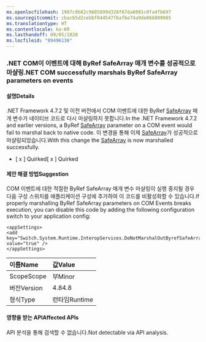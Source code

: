 ```yaml
---
ms.openlocfilehash: 1907c9b82c9685899d328f67da8001c0fa4fb697
ms.sourcegitcommit: cbacb5d2cebbf044547f6af6e74a9de866800985
ms.translationtype: HT
ms.contentlocale: ko-KR
ms.lasthandoff: 09/05/2020
ms.locfileid: "89496136"
---
```

### <a name="net-com-successfully-marshals-byref-safearray-parameters-on-events"></a><span data-ttu-id="5d88f-101">.NET COM이 이벤트에 대해 ByRef SafeArray 매개 변수를 성공적으로 마샬링</span><span class="sxs-lookup"><span data-stu-id="5d88f-101">.NET COM successfully marshals ByRef SafeArray parameters on events</span></span>

#### <a name="details"></a><span data-ttu-id="5d88f-102">설명</span><span class="sxs-lookup"><span data-stu-id="5d88f-102">Details</span></span>

<span data-ttu-id="5d88f-103">.NET Framework 4.7.2 및 이전 버전에서 COM 이벤트에 대한 ByRef [SafeArray](https://docs.microsoft.com/windows/desktop/api/oaidl/ns-oaidl-safearray) 매개 변수가 네이티브 코드로 다시 마샬링하지 못합니다.</span><span class="sxs-lookup"><span data-stu-id="5d88f-103">In the .NET Framework 4.7.2 and earlier versions, a ByRef [SafeArray](https://docs.microsoft.com/windows/desktop/api/oaidl/ns-oaidl-safearray) parameter on a COM event would fail to marshal back to native code.</span></span>  <span data-ttu-id="5d88f-104">이 변경을 통해 이제 [SafeArray](https://docs.microsoft.com/windows/desktop/api/oaidl/ns-oaidl-safearray)가 성공적으로 마샬링되었습니다.</span><span class="sxs-lookup"><span data-stu-id="5d88f-104">With this change the [SafeArray](https://docs.microsoft.com/windows/desktop/api/oaidl/ns-oaidl-safearray) is now marshalled successfully.</span></span><ul><li><span data-ttu-id="5d88f-105">[ x ] Quirked</span><span class="sxs-lookup"><span data-stu-id="5d88f-105">[ x ] Quirked</span></span></li></ul>

#### <a name="suggestion"></a><span data-ttu-id="5d88f-106">제안 해결 방법</span><span class="sxs-lookup"><span data-stu-id="5d88f-106">Suggestion</span></span>

<span data-ttu-id="5d88f-107">COM 이벤트에 대한 적절한 ByRef SafeArray 매개 변수 마샬링이 실행 중지될 경우 다음 구성 스위치를 애플리케이션 구성에 추가하여 이 코드를 비활성화할 수 있습니다.</span><span class="sxs-lookup"><span data-stu-id="5d88f-107">If properly marshalling ByRef SafeArray parameters on COM Events breaks execution, you can disable this code by adding the following configuration switch to your application config:</span></span><pre><code class="lang-xml">&lt;appSettings&gt;&#13;&#10;&lt;add key=&quot;Switch.System.Runtime.InteropServices.DoNotMarshalOutByrefSafeArrayOnInvoke&quot; value=&quot;true&quot; /&gt;&#13;&#10;&lt;/appSettings&gt;&#13;&#10;</code></pre>

| <span data-ttu-id="5d88f-108">이름</span><span class="sxs-lookup"><span data-stu-id="5d88f-108">Name</span></span>    | <span data-ttu-id="5d88f-109">값</span><span class="sxs-lookup"><span data-stu-id="5d88f-109">Value</span></span>       |
|:--------|:------------|
| <span data-ttu-id="5d88f-110">Scope</span><span class="sxs-lookup"><span data-stu-id="5d88f-110">Scope</span></span>   |<span data-ttu-id="5d88f-111">부</span><span class="sxs-lookup"><span data-stu-id="5d88f-111">Minor</span></span>|
|<span data-ttu-id="5d88f-112">버전</span><span class="sxs-lookup"><span data-stu-id="5d88f-112">Version</span></span>|<span data-ttu-id="5d88f-113">4.8</span><span class="sxs-lookup"><span data-stu-id="5d88f-113">4.8</span></span>|
|<span data-ttu-id="5d88f-114">형식</span><span class="sxs-lookup"><span data-stu-id="5d88f-114">Type</span></span>|<span data-ttu-id="5d88f-115">런타임</span><span class="sxs-lookup"><span data-stu-id="5d88f-115">Runtime</span></span>|

#### <a name="affected-apis"></a><span data-ttu-id="5d88f-116">영향을 받는 API</span><span class="sxs-lookup"><span data-stu-id="5d88f-116">Affected APIs</span></span>

<span data-ttu-id="5d88f-117">API 분석을 통해 검색할 수 없습니다.</span><span class="sxs-lookup"><span data-stu-id="5d88f-117">Not detectable via API analysis.</span></span>

<!--

#### Affected APIs

Not detectable via API analysis.

-->
